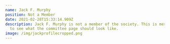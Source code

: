 ```yaml
---
name: Jack F. Murphy
position: Not a Member
date: 2021-02-28T15:33:14.909Z
description: Jack F. Murphy is not a member of the society. This is merely here
  to see what the committee page should look like.
image: /img/jackprofilecropped.png
---
```

